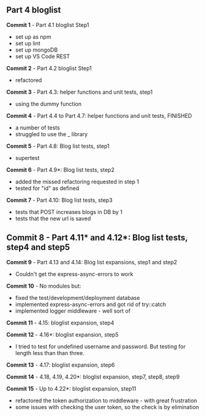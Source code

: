 ## Part 4 bloglist

**Commit 1** - Part 4.1 bloglist  Step1
  - set up as npm
  - set up lint
  - set up mongoDB
  - set up VS Code REST 

**Commit 2** - Part 4.2 bloglist  Step1
  - refactored


**Commit 3** - Part 4.3: helper functions and unit tests, step1
  - using the dummy function


**Commit 4** - Part 4.4 to Part 4.7: helper functions and unit tests, FINISHED
  - a number of tests
  - struggled to use the _ library


**Commit 5** - Part 4.8: Blog list tests, step1
  - supertest


**Commit 6** - Part 4.9*: Blog list tests, step2
  - added the missed refactoring requested in step 1
  - tested for "id" as defined


**Commit 7** - Part 4.10: Blog list tests, step3
  - tests that POST increases blogs in DB by 1
  - tests that the new url is saved 

**Commit 8** - Part 4.11* and 4.12*: Blog list tests, step4 and step5
  - 

**Commit 9** - Part 4.13 and 4.14: Blog list expansions, step1 and step2
  - Couldn't get the express-async-errors to work

**Commit 10** - No modules but:
  - fixed  the test/development/deployment database 
  - implemented express-async-errors and got rid of try::catch
  - implemented logger middleware - well sort of
  
**Commit 11** - 4.15: bloglist expansion, step4

**Commit 12** - 4.16*: bloglist expansion, step5
  - I tried to test for undefined username and password. But testing for length less than than three.

**Commit 13** - 4.17: bloglist expansion, step6

**Commit 14** - 4.18, 4.19, 4.20*: bloglist expansion, step7, step8, step9

**Commit 15** - Up to 4.22*: bloglist expansion, step11
  - refactored the token authorization to middleware - with great frustration
  - some issues with checking the user token, so the check is by elimination
